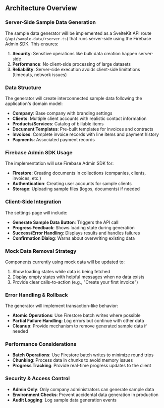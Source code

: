## Architecture Overview

### Server-Side Sample Data Generation

The sample data generator will be implemented as a SvelteKit API route (`/api/sample-data/+server.ts`) that runs server-side using the Firebase Admin SDK. This ensures:

1. **Security**: Sensitive operations like bulk data creation happen server-side
2. **Performance**: No client-side processing of large datasets
3. **Reliability**: Server-side execution avoids client-side limitations (timeouts, network issues)

### Data Structure

The generator will create interconnected sample data following the application's domain model:

- **Company**: Base company with branding settings
- **Clients**: Multiple client accounts with realistic contact information
- **Products/Services**: Catalog of billable items
- **Document Templates**: Pre-built templates for invoices and contracts
- **Invoices**: Complete invoice records with line items and payment history
- **Payments**: Associated payment records

### Firebase Admin SDK Usage

The implementation will use Firebase Admin SDK for:

- **Firestore**: Creating documents in collections (companies, clients, invoices, etc.)
- **Authentication**: Creating user accounts for sample clients
- **Storage**: Uploading sample files (logos, documents) if needed

### Client-Side Integration

The settings page will include:

- **Generate Sample Data Button**: Triggers the API call
- **Progress Feedback**: Shows loading state during generation
- **Success/Error Handling**: Displays results and handles failures
- **Confirmation Dialog**: Warns about overwriting existing data

### Mock Data Removal Strategy

Components currently using mock data will be updated to:

1. Show loading states while data is being fetched
2. Display empty states with helpful messages when no data exists
3. Provide clear calls-to-action (e.g., "Create your first invoice")

### Error Handling & Rollback

The generator will implement transaction-like behavior:

- **Atomic Operations**: Use Firestore batch writes where possible
- **Partial Failure Handling**: Log errors but continue with other data
- **Cleanup**: Provide mechanism to remove generated sample data if needed

### Performance Considerations

- **Batch Operations**: Use Firestore batch writes to minimize round trips
- **Chunking**: Process data in chunks to avoid memory issues
- **Progress Tracking**: Provide real-time progress updates to the client

### Security & Access Control

- **Admin Only**: Only company administrators can generate sample data
- **Environment Checks**: Prevent accidental data generation in production
- **Audit Logging**: Log sample data generation events
